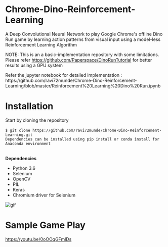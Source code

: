# Chrome-Dino-Reinforcement-Learning

A Deep Convolutional Neural Network to play Google Chrome's offline Dino Run game by learning action patterns from visual input using a model-less Reinforcement Learning Algorithm

<string>NOTE:</strong> This is an a basic-implementation repository with some limitations. Please refer https://github.com/Paperspace/DinoRunTutorial for better results using a GPU system 

<p>Refer the jupyter notebook for detailed implementation :<br>
https://github.com/ravi72munde/Chrome-Dino-Reinforcement-Learning/blob/master/Reinforcement%20Learning%20Dino%20Run.ipynb


# Installation 
Start by cloning the repository
<br>
<br>
`$ git clone https://github.com/ravi72munde/Chrome-Dino-Reinforcement-Learning.git`
<br>
`Dependencies can be installed using pip install or conda install for Anaconda environment`<br><br>

<strong>Dependencies</strong>
- Python 3.6
- Selenium 
- OpenCV
- PIL
- Keras
- Chromium driver for Selenium


![gif](https://raw.githubusercontent.com/ravi72munde/Chrome-Dino-Reinforcement-Learning/master/img_data/trained_dino.gif)
<br/>
# Sample Game Play
https://youtu.be/0oOOqGFmlDs 
<br/>

